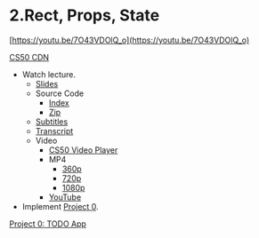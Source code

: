 # 2.Rect, Props, State

[https://youtu.be/7O43VDOlQ_o](https://youtu.be/7O43VDOlQ_o)

[CS50 CDN](https://cdn.cs50.net/mobile/2018/spring/lectures/2/src2/)

- Watch lecture.
    - [Slides](http://cdn.cs50.net/mobile/2018/spring/lectures/2/lecture2.pdf)
    - Source Code
        - [Index](http://cdn.cs50.net/mobile/2018/spring/lectures/2/src2/)
        - [Zip](http://cdn.cs50.net/mobile/2018/spring/lectures/2/src2.zip)
    - [Subtitles](http://cdn.cs50.net/mobile/2018/spring/lectures/2/lang/en/lecture2.srt)
    - [Transcript](http://cdn.cs50.net/mobile/2018/spring/lectures/2/lang/en/lecture2.txt)
    - Video
        - [CS50 Video Player](https://video.cs50.io/7O43VDOlQ_o?screen=CVfa2eHOAJ4)
        - MP4
            - [360p](http://cdn.cs50.net/mobile/2018/spring/lectures/2/lecture2-360p.mp4.download)
            - [720p](http://cdn.cs50.net/mobile/2018/spring/lectures/2/lecture2-720p.mp4.download)
            - [1080p](http://cdn.cs50.net/mobile/2018/spring/lectures/2/lecture2-1080p.mp4.download)
        - [YouTube](https://youtu.be/7O43VDOlQ_o)
- Implement [Project 0](2%20Rect,%20Props,%20State%208ee6aa1e7bb04053a516b16220541b00/Project%200%20TODO%20App%201d8d95730d8843b7a05a4549a4e453aa.md).

[Project 0: TODO App](2%20Rect,%20Props,%20State%208ee6aa1e7bb04053a516b16220541b00/Project%200%20TODO%20App%201d8d95730d8843b7a05a4549a4e453aa.md)